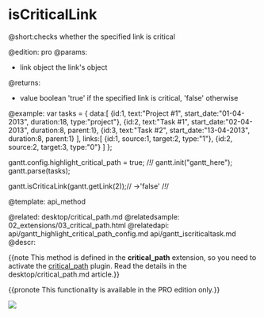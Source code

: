 isCriticalLink
=============

@short:checks whether the specified link is critical
	
@edition: pro
@params:
- link	object	the link's object


@returns:
- value		boolean			'true' if the specified link is critical, 'false' otherwise 

@example:
var tasks = {
	data:[
      {id:1, text:"Project #1", start_date:"01-04-2013", duration:18, type:"project"},
      {id:2, text:"Task #1", start_date:"02-04-2013", duration:8, parent:1},
      {id:3, text:"Task #2", start_date:"13-04-2013", duration:8, parent:1}
    ],
    links:[
        {id:1, source:1, target:2, type:"1"},
        {id:2, source:2, target:3, type:"0"}
    ]
};

gantt.config.highlight_critical_path = true; /*!*/
gantt.init("gantt_here");
gantt.parse(tasks);

gantt.isCriticaLink(gantt.getLink(2));// ->'false' /*!*/

@template:	api_method


@related:
	desktop/critical_path.md
@relatedsample:
	02_extensions/03_critical_path.html
@relatedapi:
	api/gantt_highlight_critical_path_config.md
	api/gantt_iscriticaltask.md
@descr:

{{note This method is defined in the **critical_path** extension, so you need to activate the [critical_path](desktop/extensions_list.md#criticalpath) plugin. Read the details in the desktop/critical_path.md article.}}


{{pronote This functionality is available in the PRO edition only.}}


<img src="api/iscritical_path.png"/>
